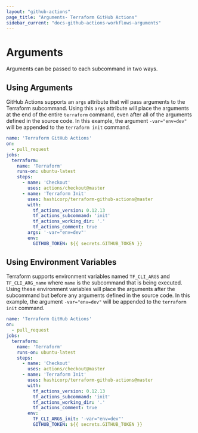 ```yaml
---
layout: "github-actions"
page_title: "Arguments- Terraform GitHub Actions"
sidebar_current: "docs-github-actions-workflows-arguments"
---
```


# Arguments

Arguments can be passed to each subcommand in two ways.

## Using Arguments

GitHub Actions supports an `args` attribute that will pass arguments to the Terraform subcommand. Using this `args` attribute will place the arguments at the end of the entire `terraform` command, even after all of the arguments defined in the source code. In this example, the argument `-var="env=dev"` will be appended to the `terraform init` command.

```yaml
name: 'Terraform GitHub Actions'
on:
  - pull_request
jobs:
  terraform:
    name: 'Terraform'
    runs-on: ubuntu-latest
    steps:
      - name: 'Checkout'
        uses: actions/checkout@master
      - name: 'Terraform Init'
        uses: hashicorp/terraform-github-actions@master
        with:
          tf_actions_version: 0.12.13
          tf_actions_subcommand: 'init'
          tf_actions_working_dir: '.'
          tf_actions_comment: true
        args: '-var="env=dev"'
        env:
          GITHUB_TOKEN: ${{ secrets.GITHUB_TOKEN }}
```


## Using Environment Variables

Terraform supports environment variables named `TF_CLI_ARGS` and `TF_CLI_ARG_name` where `name` is the subcommand that is being executed. Using these environment variables will place the arguments after the subcommand but before any arguments defined in the source code. In this example, the argument `-var="env=dev"` will be appended to the `terraform init` command.

```yaml
name: 'Terraform GitHub Actions'
on:
  - pull_request
jobs:
  terraform:
    name: 'Terraform'
    runs-on: ubuntu-latest
    steps:
      - name: 'Checkout'
        uses: actions/checkout@master
      - name: 'Terraform Init'
        uses: hashicorp/terraform-github-actions@master
        with:
          tf_actions_version: 0.12.13
          tf_actions_subcommand: 'init'
          tf_actions_working_dir: '.'
          tf_actions_comment: true
        env:
          TF_CLI_ARGS_init: '-var="env=dev"'
          GITHUB_TOKEN: ${{ secrets.GITHUB_TOKEN }}
```
